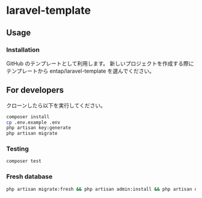 # laravel-template

## Usage

### Installation

GitHub のテンプレートとして利用します。
新しいプロジェクトを作成する際にテンプレートから entap/laravel-template を選んでください。

## For developers

クローンしたら以下を実行してください。

```bash
composer install
cp .env.example .env
php artisan key:generate
php artisan migrate
```

### Testing

```bash
composer test
```

### Fresh database

```bash
php artisan migrate:fresh && php artisan admin:install && php artisan db:seed
```
